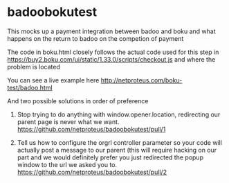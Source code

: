 # badoobokutest

This mocks up a payment integration between badoo and boku and what happens on the return to badoo on the competion of payment

The code in boku.html closely follows the actual code used for this step in https://buy2.boku.com/ui/static/1.33.0/scripts/checkout.js
and where the problem is located

You can see a live example here http://netproteus.com/boku-test/badoo.html

And two possible solutions in order of preference

1. Stop trying to do anything with window.opener.location, redirecting our parent page is never what we want.
https://github.com/netproteus/badoobokutest/pull/1

2. Tell us how to configure the orgrl controller parameter so your code will actually post a message to our parent (this will require hacking on our part and we would definitely prefer you just redirected the popup window to the url we asked you to.
https://github.com/netproteus/badoobokutest/pull/2
